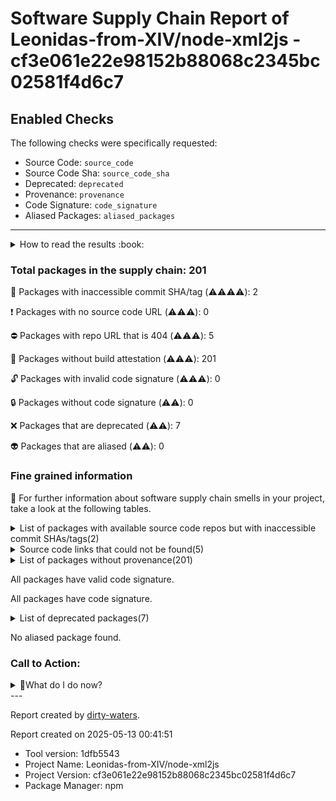 
# Software Supply Chain Report of Leonidas-from-XIV/node-xml2js - cf3e061e22e98152b88068c2345bc02581f4d6c7

## Enabled Checks
The following checks were specifically requested:

- Source Code: `source_code`
- Source Code Sha: `source_code_sha`
- Deprecated: `deprecated`
- Provenance: `provenance`
- Code Signature: `code_signature`
- Aliased Packages: `aliased_packages`

---


<details>
    <summary>How to read the results :book: </summary>
    
 Dirty-waters has analyzed your project dependencies and found different categories for each of them:

    
 - ⚠️⚠️⚠️⚠️ : critical severity 

    
 - ⚠️⚠️⚠️ : high severity 

    
 - ⚠️⚠️: medium severity 

    
 - ⚠️: low severity 

</details>
        

 ### Total packages in the supply chain: 201


:wrench: Packages with inaccessible commit SHA/tag (⚠️⚠️⚠️⚠️): 2

:heavy_exclamation_mark: Packages with no source code URL (⚠️⚠️⚠️): 0

:no_entry: Packages with repo URL that is 404 (⚠️⚠️⚠️): 5

:black_square_button: Packages without build attestation (⚠️⚠️⚠️): 201

:unlock: Packages with invalid code signature (⚠️⚠️⚠️): 0

:lock: Packages without code signature (⚠️⚠️): 0

:x: Packages that are deprecated (⚠️⚠️): 7

:alien: Packages that are aliased (⚠️⚠️): 0


### Fine grained information

:dolphin: For further information about software supply chain smells in your project, take a look at the following tables.

<details>
<summary>List of packages with available source code repos but with inaccessible commit SHAs/tags(2)</summary>
    


| package_name            | sha_exists   | tag_version   | is_sha   | sha                                      | tag_url   | message                          |   status_code_for_sha | parent   |
|:------------------------|:-------------|:--------------|:---------|:-----------------------------------------|:----------|:---------------------------------|----------------------:|:---------|
| `performance-now@2.1.0` | False        | `2.1.0`       | True     | 107bb703494cc5a8071cdf45a87e53f248a5e0f3 |           | No tags found in the repo        |                   200 | `[]`     |
| `request@2.88.2`        | False        | `2.88.2`      | True     | 16a7d46f251b2fc1930446800c8d2fb379cd4311 |           | Tag 2.88.2 not found in the repo |                   404 | `[]`     |
</details>

<details>
<summary>Source code links that could not be found(5)</summary>
    


|   index | package_name       | github_url                                  | github_exists   | parent                       |
|--------:|:-------------------|:--------------------------------------------|:----------------|:-----------------------------|
|       1 | `archy@1.0.0`      | https://github.com/substack/node-archy      | False           | `[]`                         |
|       2 | `commondir@1.0.1`  | https://github.com/substack/node-commondir  | False           | `[]`                         |
|       3 | `concat-map@0.0.1` | https://github.com/substack/node-concat-map | False           | `['brace-expansion@1.1.11']` |
|       4 | `mkdirp@0.5.6`     | https://github.com/substack/node-mkdirp     | False           | `[]`                         |
|       5 | `wordwrap@1.0.0`   | https://github.com/substack/node-wordwrap   | False           | `[]`                         |
</details>

<details>
<summary>List of packages without provenance(201)</summary>
    


| package_name                                   | provenance_in_version   | parent                       |
|:-----------------------------------------------|:------------------------|:-----------------------------|
| `@babel/code-frame@7.5.5`                      | False                   | `[]`                         |
| `@babel/generator@7.5.5`                       | False                   | `[]`                         |
| `@babel/helper-function-name@7.1.0`            | False                   | `[]`                         |
| `@babel/helper-get-function-arity@7.0.0`       | False                   | `[]`                         |
| `@babel/helper-split-export-declaration@7.4.4` | False                   | `[]`                         |
| `@babel/highlight@7.5.0`                       | False                   | `[]`                         |
| `@babel/parser@7.5.5`                          | False                   | `[]`                         |
| `@babel/template@7.4.4`                        | False                   | `[]`                         |
| `@babel/traverse@7.5.5`                        | False                   | `[]`                         |
| `@babel/types@7.5.5`                           | False                   | `[]`                         |
| `ajv@6.12.6`                                   | False                   | `[]`                         |
| `ansi-regex@4.1.1`                             | False                   | `[]`                         |
| `ansi-styles@3.2.1`                            | False                   | `[]`                         |
| `append-transform@1.0.0`                       | False                   | `[]`                         |
| `archy@1.0.0`                                  | False                   | `[]`                         |
| `argparse@1.0.10`                              | False                   | `[]`                         |
| `asn1@0.2.6`                                   | False                   | `[]`                         |
| `assert-plus@1.0.0`                            | False                   | `['jsprim@1.4.2']`           |
| `asynckit@0.4.0`                               | False                   | `[]`                         |
| `aws-sign2@0.7.0`                              | False                   | `[]`                         |
| `aws4@1.12.0`                                  | False                   | `[]`                         |
| `balanced-match@1.0.0`                         | False                   | `[]`                         |
| `bcrypt-pbkdf@1.0.2`                           | False                   | `[]`                         |
| `brace-expansion@1.1.11`                       | False                   | `[]`                         |
| `caching-transform@3.0.2`                      | False                   | `[]`                         |
| `camelcase@5.3.1`                              | False                   | `[]`                         |
| `caseless@0.12.0`                              | False                   | `[]`                         |
| `chalk@2.4.2`                                  | False                   | `[]`                         |
| `cliui@5.0.0`                                  | False                   | `[]`                         |
| `coffeescript@1.12.7`                          | False                   | `[]`                         |
| `color-convert@1.9.3`                          | False                   | `[]`                         |
| `color-name@1.1.3`                             | False                   | `['color-convert@1.9.3']`    |
| `combined-stream@1.0.8`                        | False                   | `[]`                         |
| `commander@2.20.0`                             | False                   | `[]`                         |
| `commander@3.0.0`                              | False                   | `[]`                         |
| `commondir@1.0.1`                              | False                   | `[]`                         |
| `concat-map@0.0.1`                             | False                   | `['brace-expansion@1.1.11']` |
| `convert-source-map@1.6.0`                     | False                   | `[]`                         |
| `core-util-is@1.0.2`                           | False                   | `['verror@1.10.0']`          |
| `coveralls@3.1.1`                              | False                   | `[]`                         |
| `cp-file@6.2.0`                                | False                   | `[]`                         |
| `cross-spawn@4.0.2`                            | False                   | `[]`                         |
| `dashdash@1.14.1`                              | False                   | `[]`                         |
| `debug@4.1.1`                                  | False                   | `[]`                         |
| `decamelize@1.2.0`                             | False                   | `[]`                         |
| `default-require-extensions@2.0.0`             | False                   | `[]`                         |
| `delayed-stream@1.0.0`                         | False                   | `[]`                         |
| `diff@4.0.1`                                   | False                   | `[]`                         |
| `docco@0.8.0`                                  | False                   | `[]`                         |
| `ecc-jsbn@0.1.2`                               | False                   | `[]`                         |
| `emoji-regex@7.0.3`                            | False                   | `[]`                         |
| `error-ex@1.3.2`                               | False                   | `[]`                         |
| `es6-error@4.1.1`                              | False                   | `[]`                         |
| `escape-string-regexp@1.0.5`                   | False                   | `[]`                         |
| `esprima@4.0.1`                                | False                   | `[]`                         |
| `esutils@2.0.3`                                | False                   | `[]`                         |
| `extend@3.0.2`                                 | False                   | `[]`                         |
| `extsprintf@1.3.0`                             | False                   | `['jsprim@1.4.2']`           |
| `fast-deep-equal@3.1.3`                        | False                   | `[]`                         |
| `fast-json-stable-stringify@2.1.0`             | False                   | `[]`                         |
| `find-cache-dir@2.1.0`                         | False                   | `[]`                         |
| `find-up@3.0.0`                                | False                   | `[]`                         |
| `foreground-child@1.5.6`                       | False                   | `[]`                         |
| `forever-agent@0.6.1`                          | False                   | `[]`                         |
| `form-data@2.3.3`                              | False                   | `[]`                         |
| `fs-extra@8.1.0`                               | False                   | `[]`                         |
| `fs.realpath@1.0.0`                            | False                   | `[]`                         |
| `get-caller-file@2.0.5`                        | False                   | `[]`                         |
| `getpass@0.1.7`                                | False                   | `[]`                         |
| `glob@7.1.4`                                   | False                   | `[]`                         |
| `globals@11.12.0`                              | False                   | `[]`                         |
| `graceful-fs@4.2.2`                            | False                   | `[]`                         |
| `handlebars@4.7.7`                             | False                   | `[]`                         |
| `har-schema@2.0.0`                             | False                   | `[]`                         |
| `har-validator@5.1.5`                          | False                   | `[]`                         |
| `has-flag@3.0.0`                               | False                   | `[]`                         |
| `hasha@3.0.0`                                  | False                   | `[]`                         |
| `highlight.js@11.7.0`                          | False                   | `[]`                         |
| `hosted-git-info@2.8.9`                        | False                   | `[]`                         |
| `http-signature@1.2.0`                         | False                   | `[]`                         |
| `imurmurhash@0.1.4`                            | False                   | `[]`                         |
| `inflight@1.0.6`                               | False                   | `[]`                         |
| `inherits@2.0.4`                               | False                   | `[]`                         |
| `is-arrayish@0.2.1`                            | False                   | `[]`                         |
| `is-fullwidth-code-point@2.0.0`                | False                   | `[]`                         |
| `is-stream@1.1.0`                              | False                   | `[]`                         |
| `is-typedarray@1.0.0`                          | False                   | `[]`                         |
| `isexe@2.0.0`                                  | False                   | `[]`                         |
| `isstream@0.1.2`                               | False                   | `[]`                         |
| `istanbul-lib-coverage@2.0.5`                  | False                   | `[]`                         |
| `istanbul-lib-hook@2.0.7`                      | False                   | `[]`                         |
| `istanbul-lib-instrument@3.3.0`                | False                   | `[]`                         |
| `istanbul-lib-report@2.0.8`                    | False                   | `[]`                         |
| `istanbul-lib-source-maps@3.0.6`               | False                   | `[]`                         |
| `istanbul-reports@2.2.6`                       | False                   | `[]`                         |
| `js-tokens@4.0.0`                              | False                   | `[]`                         |
| `js-yaml@3.13.1`                               | False                   | `[]`                         |
| `jsbn@0.1.1`                                   | False                   | `[]`                         |
| `jsesc@2.5.2`                                  | False                   | `[]`                         |
| `json-parse-better-errors@1.0.2`               | False                   | `[]`                         |
| `json-schema-traverse@0.4.1`                   | False                   | `[]`                         |
| `json-schema@0.4.0`                            | False                   | `['jsprim@1.4.2']`           |
| `json-stringify-safe@5.0.1`                    | False                   | `[]`                         |
| `jsonfile@4.0.0`                               | False                   | `[]`                         |
| `jsprim@1.4.2`                                 | False                   | `[]`                         |
| `lcov-parse@1.0.0`                             | False                   | `[]`                         |
| `load-json-file@4.0.0`                         | False                   | `[]`                         |
| `locate-path@3.0.0`                            | False                   | `[]`                         |
| `lodash.flattendeep@4.4.0`                     | False                   | `[]`                         |
| `lodash@4.17.21`                               | False                   | `[]`                         |
| `log-driver@1.2.7`                             | False                   | `[]`                         |
| `lru-cache@4.1.5`                              | False                   | `[]`                         |
| `make-dir@2.1.0`                               | False                   | `[]`                         |
| `marked@4.3.0`                                 | False                   | `[]`                         |
| `merge-source-map@1.1.0`                       | False                   | `[]`                         |
| `mime-db@1.52.0`                               | False                   | `['mime-types@2.1.35']`      |
| `mime-types@2.1.35`                            | False                   | `[]`                         |
| `minimatch@3.1.2`                              | False                   | `[]`                         |
| `minimist@1.2.8`                               | False                   | `[]`                         |
| `mkdirp@0.5.6`                                 | False                   | `[]`                         |
| `ms@2.1.2`                                     | False                   | `[]`                         |
| `neo-async@2.6.1`                              | False                   | `[]`                         |
| `nested-error-stacks@2.1.0`                    | False                   | `[]`                         |
| `normalize-package-data@2.5.0`                 | False                   | `[]`                         |
| `nyc@14.1.1`                                   | False                   | `[]`                         |
| `oauth-sign@0.9.0`                             | False                   | `[]`                         |
| `once@1.4.0`                                   | False                   | `[]`                         |
| `os-homedir@1.0.2`                             | False                   | `[]`                         |
| `p-limit@2.2.1`                                | False                   | `[]`                         |
| `p-locate@3.0.0`                               | False                   | `[]`                         |
| `p-try@2.2.0`                                  | False                   | `[]`                         |
| `package-hash@3.0.0`                           | False                   | `[]`                         |
| `parse-json@4.0.0`                             | False                   | `[]`                         |
| `path-exists@3.0.0`                            | False                   | `[]`                         |
| `path-is-absolute@1.0.1`                       | False                   | `[]`                         |
| `path-parse@1.0.7`                             | False                   | `[]`                         |
| `path-type@3.0.0`                              | False                   | `[]`                         |
| `performance-now@2.1.0`                        | False                   | `[]`                         |
| `pify@3.0.0`                                   | False                   | `[]`                         |
| `pify@4.0.1`                                   | False                   | `[]`                         |
| `pkg-dir@3.0.0`                                | False                   | `[]`                         |
| `pseudomap@1.0.2`                              | False                   | `[]`                         |
| `psl@1.9.0`                                    | False                   | `[]`                         |
| `punycode@2.3.0`                               | False                   | `[]`                         |
| `qs@6.5.3`                                     | False                   | `[]`                         |
| `read-pkg-up@4.0.0`                            | False                   | `[]`                         |
| `read-pkg@3.0.0`                               | False                   | `[]`                         |
| `release-zalgo@1.0.0`                          | False                   | `[]`                         |
| `request@2.88.2`                               | False                   | `[]`                         |
| `require-directory@2.1.1`                      | False                   | `[]`                         |
| `require-main-filename@2.0.0`                  | False                   | `[]`                         |
| `resolve-from@4.0.0`                           | False                   | `[]`                         |
| `resolve@1.12.0`                               | False                   | `[]`                         |
| `rimraf@2.7.1`                                 | False                   | `[]`                         |
| `safe-buffer@5.1.2`                            | False                   | `[]`                         |
| `safe-buffer@5.2.0`                            | False                   | `[]`                         |
| `safer-buffer@2.1.2`                           | False                   | `[]`                         |
| `sax@1.2.4`                                    | False                   | `[]`                         |
| `semver@5.7.1`                                 | False                   | `[]`                         |
| `semver@6.3.0`                                 | False                   | `[]`                         |
| `set-blocking@2.0.0`                           | False                   | `[]`                         |
| `signal-exit@3.0.2`                            | False                   | `[]`                         |
| `source-map@0.5.7`                             | False                   | `[]`                         |
| `source-map@0.6.1`                             | False                   | `[]`                         |
| `spawn-wrap@1.4.3`                             | False                   | `[]`                         |
| `spdx-correct@3.1.0`                           | False                   | `[]`                         |
| `spdx-exceptions@2.2.0`                        | False                   | `[]`                         |
| `spdx-expression-parse@3.0.0`                  | False                   | `[]`                         |
| `spdx-license-ids@3.0.5`                       | False                   | `[]`                         |
| `sprintf-js@1.0.3`                             | False                   | `[]`                         |
| `sshpk@1.17.0`                                 | False                   | `[]`                         |
| `string-width@3.1.0`                           | False                   | `[]`                         |
| `strip-ansi@5.2.0`                             | False                   | `[]`                         |
| `strip-bom@3.0.0`                              | False                   | `[]`                         |
| `supports-color@5.5.0`                         | False                   | `[]`                         |
| `supports-color@6.1.0`                         | False                   | `[]`                         |
| `test-exclude@5.2.3`                           | False                   | `[]`                         |
| `to-fast-properties@2.0.0`                     | False                   | `[]`                         |
| `tough-cookie@2.5.0`                           | False                   | `[]`                         |
| `trim-right@1.0.1`                             | False                   | `[]`                         |
| `tunnel-agent@0.6.0`                           | False                   | `[]`                         |
| `tweetnacl@0.14.5`                             | False                   | `[]`                         |
| `uglify-js@3.6.0`                              | False                   | `[]`                         |
| `underscore@1.13.6`                            | False                   | `[]`                         |
| `universalify@0.1.2`                           | False                   | `[]`                         |
| `uri-js@4.4.1`                                 | False                   | `[]`                         |
| `uuid@3.3.3`                                   | False                   | `[]`                         |
| `validate-npm-package-license@3.0.4`           | False                   | `[]`                         |
| `verror@1.10.0`                                | False                   | `['jsprim@1.4.2']`           |
| `which-module@2.0.0`                           | False                   | `[]`                         |
| `which@1.3.1`                                  | False                   | `[]`                         |
| `wordwrap@1.0.0`                               | False                   | `[]`                         |
| `wrap-ansi@5.1.0`                              | False                   | `[]`                         |
| `wrappy@1.0.2`                                 | False                   | `[]`                         |
| `write-file-atomic@2.4.3`                      | False                   | `[]`                         |
| `xmlbuilder@11.0.1`                            | False                   | `[]`                         |
| `y18n@4.0.3`                                   | False                   | `[]`                         |
| `yallist@2.1.2`                                | False                   | `[]`                         |
| `yargs-parser@13.1.2`                          | False                   | `[]`                         |
| `yargs@13.3.0`                                 | False                   | `[]`                         |
| `zap@0.2.9`                                    | False                   | `[]`                         |
</details>

All packages have valid code signature.

All packages have code signature.

<details>
<summary>List of deprecated packages(7)</summary>
    


| package_name          | deprecated_in_version   | all_deprecated   | parent   |
|:----------------------|:------------------------|:-----------------|:---------|
| `debug@4.1.1`         | True                    | False            | `[]`     |
| `glob@7.1.4`          | True                    | False            | `[]`     |
| `har-validator@5.1.5` | True                    | True             | `[]`     |
| `inflight@1.0.6`      | True                    | True             | `[]`     |
| `request@2.88.2`      | True                    | True             | `[]`     |
| `rimraf@2.7.1`        | True                    | False            | `[]`     |
| `uuid@3.3.3`          | True                    | False            | `[]`     |
</details>

No aliased package found.

### Call to Action:

<details>
<summary>👻What do I do now? </summary>


For packages **without source code & accessible SHA/release tags**:

- **Why?** Missing or inaccessible source code makes it impossible to audit the package for security vulnerabilities or malicious code.

1. Pull Request to the maintainer of dependency, requesting correct repository metadata and proper versioning/tagging. 


For **deprecated** packages:

- **Why?** Deprecated packages may contain known security issues and are no longer maintained, putting your project at risk.

1. Confirm the maintainer's deprecation intention 
2. Check for not deprecated versions

For packages **without code signature**:

- **Why?** Code signatures help verify the authenticity and integrity of the package, ensuring it hasn't been tampered with.

1. Open an issue in the dependency's repository to request the inclusion of code signature in the CI/CD pipeline. 


For packages **with invalid code signature**:

- **Why?** Invalid signatures could indicate tampering or compromised build processes.

1. It's recommended to verify the code signature and contact the maintainer to fix the issue.

For packages **without provenance**:

- **Why?** Without provenance, there's no way to verify that the package was built from the claimed source code, making supply chain attacks possible.

1. Open an issue in the dependency's repository to request the inclusion of provenance and build attestation in the CI/CD pipeline.

For packages that are **aliased**:

- **Why?** Aliased packages may hide malicious dependencies under seemingly legitimate names.

1. Check the aliased package and its repository to verify the alias is not malicious.
</details>
---

Report created by [dirty-waters](https://github.com/chains-project/dirty-waters/).

Report created on 2025-05-13 00:41:51
- Tool version: 1dfb5543
- Project Name: Leonidas-from-XIV/node-xml2js
- Project Version: cf3e061e22e98152b88068c2345bc02581f4d6c7
- Package Manager: npm
